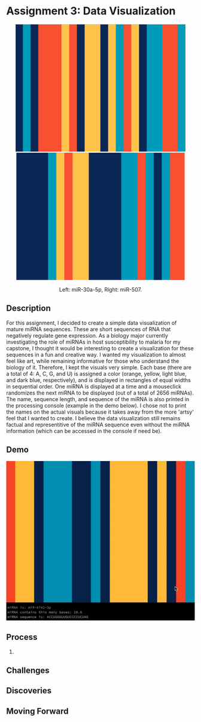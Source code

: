 # Assignment 3: Data Visualization

<p align="center">
  <img src="miRNA1.png" height="340">
  <img src="miRNA2.png" height="340">
</p>

<p align="center">
  Left: miR-30a-5p, Right: miR-507.
</p>

## Description
For this assignment, I decided to create a simple data visualization of mature miRNA sequences. These are short sequences of RNA that negatively regulate gene expression. As a biology major currently investigating the role of miRNAs in host susceptibility to malaria for my capstone, I thought it would be interesting to create a visualization for these sequences in a fun and creative way. I wanted my visualization to almost feel like art, while remaining informative for those who understand the biology of it. Therefore, I kept the visuals very simple. Each base (there are a total of 4: A, C, G, and U) is assigned a color (orange, yellow, light blue, and dark blue, respectively), and is displayed in rectangles of equal widths in sequential order. One miRNA is displayed at a time and a mouseclick randomizes the next miRNA to be displayed (out of a total of 2656 miRNAs). The name, sequence length, and sequence of the miRNA is also printed in the processing console (example in the demo below). I chose not to print the names on the actual visuals because it takes away from the more 'artsy' feel that I wanted to create. I believe the data visualization still remains factual and representitive of the miRNA sequence even without the miRNA information (which can be accessed in the console if need be).

## Demo
<p align="center">
  <img src="miRNA_example.gif" width="520">
</p>

## Process
1. 

## Challenges

## Discoveries

## Moving Forward

